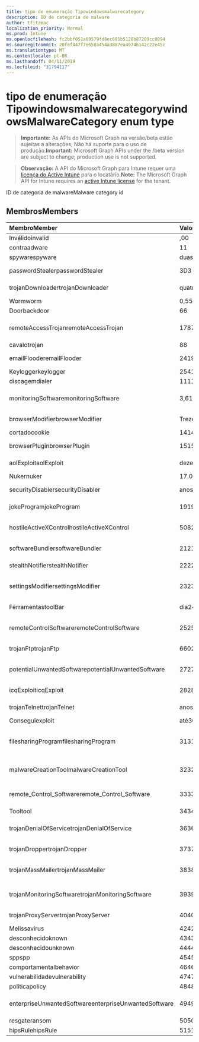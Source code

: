 ```yaml
---
title: tipo de enumeração Tipowindowsmalwarecategory
description: ID de categoria de malware
author: tfitzmac
localization_priority: Normal
ms.prod: Intune
ms.openlocfilehash: fc2bbf051a69579fd8ec601b5128b87209cc0894
ms.sourcegitcommit: 20fef447f7e658a454a3887ea49746142c22e45c
ms.translationtype: MT
ms.contentlocale: pt-BR
ms.lasthandoff: 04/11/2019
ms.locfileid: "31794117"
---
```

# <a name="windowsmalwarecategory-enum-type"></a><span data-ttu-id="3e64b-103">tipo de enumeração Tipowindowsmalwarecategory</span><span class="sxs-lookup"><span data-stu-id="3e64b-103">windowsMalwareCategory enum type</span></span>

> <span data-ttu-id="3e64b-104">**Importante:** As APIs do Microsoft Graph na versão/beta estão sujeitas a alterações; Não há suporte para o uso de produção.</span><span class="sxs-lookup"><span data-stu-id="3e64b-104">**Important:** Microsoft Graph APIs under the /beta version are subject to change; production use is not supported.</span></span>

> <span data-ttu-id="3e64b-105">**Observação:** A API do Microsoft Graph para Intune requer uma [licença do Active Intune](https://go.microsoft.com/fwlink/?linkid=839381) para o locatário.</span><span class="sxs-lookup"><span data-stu-id="3e64b-105">**Note:** The Microsoft Graph API for Intune requires an [active Intune license](https://go.microsoft.com/fwlink/?linkid=839381) for the tenant.</span></span>

<span data-ttu-id="3e64b-106">ID de categoria de malware</span><span class="sxs-lookup"><span data-stu-id="3e64b-106">Malware category id</span></span>

## <a name="members"></a><span data-ttu-id="3e64b-107">Membros</span><span class="sxs-lookup"><span data-stu-id="3e64b-107">Members</span></span>
|<span data-ttu-id="3e64b-108">Membro</span><span class="sxs-lookup"><span data-stu-id="3e64b-108">Member</span></span>|<span data-ttu-id="3e64b-109">Valor</span><span class="sxs-lookup"><span data-stu-id="3e64b-109">Value</span></span>|<span data-ttu-id="3e64b-110">Descrição</span><span class="sxs-lookup"><span data-stu-id="3e64b-110">Description</span></span>|
|:---|:---|:---|
|<span data-ttu-id="3e64b-111">Inválido</span><span class="sxs-lookup"><span data-stu-id="3e64b-111">invalid</span></span>|<span data-ttu-id="3e64b-112">,0</span><span class="sxs-lookup"><span data-stu-id="3e64b-112">0</span></span>|<span data-ttu-id="3e64b-113">Invalid</span><span class="sxs-lookup"><span data-stu-id="3e64b-113">Invalid</span></span>|
|<span data-ttu-id="3e64b-114">contra</span><span class="sxs-lookup"><span data-stu-id="3e64b-114">adware</span></span>|<span data-ttu-id="3e64b-115">1</span><span class="sxs-lookup"><span data-stu-id="3e64b-115">1</span></span>|<span data-ttu-id="3e64b-116">Contra</span><span class="sxs-lookup"><span data-stu-id="3e64b-116">Adware</span></span>|
|<span data-ttu-id="3e64b-117">spyware</span><span class="sxs-lookup"><span data-stu-id="3e64b-117">spyware</span></span>|<span data-ttu-id="3e64b-118">duas</span><span class="sxs-lookup"><span data-stu-id="3e64b-118">2</span></span>|<span data-ttu-id="3e64b-119">Spyware</span><span class="sxs-lookup"><span data-stu-id="3e64b-119">Spyware</span></span>|
|<span data-ttu-id="3e64b-120">passwordStealer</span><span class="sxs-lookup"><span data-stu-id="3e64b-120">passwordStealer</span></span>|<span data-ttu-id="3e64b-121">3D</span><span class="sxs-lookup"><span data-stu-id="3e64b-121">3</span></span>|<span data-ttu-id="3e64b-122">Roubo de senha</span><span class="sxs-lookup"><span data-stu-id="3e64b-122">Password stealer</span></span>|
|<span data-ttu-id="3e64b-123">trojanDownloader</span><span class="sxs-lookup"><span data-stu-id="3e64b-123">trojanDownloader</span></span>|<span data-ttu-id="3e64b-124">quatro</span><span class="sxs-lookup"><span data-stu-id="3e64b-124">4</span></span>|<span data-ttu-id="3e64b-125">Downloader de cavalos de Tróia</span><span class="sxs-lookup"><span data-stu-id="3e64b-125">Trojan downloader</span></span>|
|<span data-ttu-id="3e64b-126">Worm</span><span class="sxs-lookup"><span data-stu-id="3e64b-126">worm</span></span>|<span data-ttu-id="3e64b-127">0,5</span><span class="sxs-lookup"><span data-stu-id="3e64b-127">5</span></span>|<span data-ttu-id="3e64b-128">Worm</span><span class="sxs-lookup"><span data-stu-id="3e64b-128">Worm</span></span>|
|<span data-ttu-id="3e64b-129">Door</span><span class="sxs-lookup"><span data-stu-id="3e64b-129">backdoor</span></span>|<span data-ttu-id="3e64b-130">6</span><span class="sxs-lookup"><span data-stu-id="3e64b-130">6</span></span>|<span data-ttu-id="3e64b-131">Door</span><span class="sxs-lookup"><span data-stu-id="3e64b-131">Backdoor</span></span>|
|<span data-ttu-id="3e64b-132">remoteAccessTrojan</span><span class="sxs-lookup"><span data-stu-id="3e64b-132">remoteAccessTrojan</span></span>|<span data-ttu-id="3e64b-133">178</span><span class="sxs-lookup"><span data-stu-id="3e64b-133">7</span></span>|<span data-ttu-id="3e64b-134">Cavalo de Tróia de acesso remoto</span><span class="sxs-lookup"><span data-stu-id="3e64b-134">Remote access Trojan</span></span>|
|<span data-ttu-id="3e64b-135">cavalo</span><span class="sxs-lookup"><span data-stu-id="3e64b-135">trojan</span></span>|<span data-ttu-id="3e64b-136">8</span><span class="sxs-lookup"><span data-stu-id="3e64b-136">8</span></span>|<span data-ttu-id="3e64b-137">Cavalo</span><span class="sxs-lookup"><span data-stu-id="3e64b-137">Trojan</span></span>|
|<span data-ttu-id="3e64b-138">emailFlooder</span><span class="sxs-lookup"><span data-stu-id="3e64b-138">emailFlooder</span></span>|<span data-ttu-id="3e64b-139">241</span><span class="sxs-lookup"><span data-stu-id="3e64b-139">9</span></span>|<span data-ttu-id="3e64b-140">Inundador de email</span><span class="sxs-lookup"><span data-stu-id="3e64b-140">Email flooder</span></span>|
|<span data-ttu-id="3e64b-141">Keylogger</span><span class="sxs-lookup"><span data-stu-id="3e64b-141">keylogger</span></span>|<span data-ttu-id="3e64b-142">254</span><span class="sxs-lookup"><span data-stu-id="3e64b-142">10</span></span>|<span data-ttu-id="3e64b-143">Keylogger</span><span class="sxs-lookup"><span data-stu-id="3e64b-143">Keylogger</span></span>|
|<span data-ttu-id="3e64b-144">discagem</span><span class="sxs-lookup"><span data-stu-id="3e64b-144">dialer</span></span>|<span data-ttu-id="3e64b-145">11</span><span class="sxs-lookup"><span data-stu-id="3e64b-145">11</span></span>|<span data-ttu-id="3e64b-146">Discagem</span><span class="sxs-lookup"><span data-stu-id="3e64b-146">Dialer</span></span>|
|<span data-ttu-id="3e64b-147">monitoringSoftware</span><span class="sxs-lookup"><span data-stu-id="3e64b-147">monitoringSoftware</span></span>|<span data-ttu-id="3e64b-148">3,6</span><span class="sxs-lookup"><span data-stu-id="3e64b-148">12</span></span>|<span data-ttu-id="3e64b-149">Software de monitoramento</span><span class="sxs-lookup"><span data-stu-id="3e64b-149">Monitoring software</span></span>|
|<span data-ttu-id="3e64b-150">browserModifier</span><span class="sxs-lookup"><span data-stu-id="3e64b-150">browserModifier</span></span>|<span data-ttu-id="3e64b-151">Treze</span><span class="sxs-lookup"><span data-stu-id="3e64b-151">13</span></span>|<span data-ttu-id="3e64b-152">Modificador de navegador</span><span class="sxs-lookup"><span data-stu-id="3e64b-152">Browser modifier</span></span>|
|<span data-ttu-id="3e64b-153">cortado</span><span class="sxs-lookup"><span data-stu-id="3e64b-153">cookie</span></span>|<span data-ttu-id="3e64b-154">14</span><span class="sxs-lookup"><span data-stu-id="3e64b-154">14</span></span>|<span data-ttu-id="3e64b-155">Cookie</span><span class="sxs-lookup"><span data-stu-id="3e64b-155">Cookie</span></span>|
|<span data-ttu-id="3e64b-156">browserPlugin</span><span class="sxs-lookup"><span data-stu-id="3e64b-156">browserPlugin</span></span>|<span data-ttu-id="3e64b-157">15</span><span class="sxs-lookup"><span data-stu-id="3e64b-157">15</span></span>|<span data-ttu-id="3e64b-158">Plug-in do navegador</span><span class="sxs-lookup"><span data-stu-id="3e64b-158">Browser plugin</span></span>|
|<span data-ttu-id="3e64b-159">aolExploit</span><span class="sxs-lookup"><span data-stu-id="3e64b-159">aolExploit</span></span>|<span data-ttu-id="3e64b-160">dezesseis</span><span class="sxs-lookup"><span data-stu-id="3e64b-160">16</span></span>|<span data-ttu-id="3e64b-161">Exploração do AOL</span><span class="sxs-lookup"><span data-stu-id="3e64b-161">AOL exploit</span></span>|
|<span data-ttu-id="3e64b-162">Nuker</span><span class="sxs-lookup"><span data-stu-id="3e64b-162">nuker</span></span>|<span data-ttu-id="3e64b-163">17.07.06</span><span class="sxs-lookup"><span data-stu-id="3e64b-163">17</span></span>|<span data-ttu-id="3e64b-164">Nuker</span><span class="sxs-lookup"><span data-stu-id="3e64b-164">Nuker</span></span>|
|<span data-ttu-id="3e64b-165">securityDisabler</span><span class="sxs-lookup"><span data-stu-id="3e64b-165">securityDisabler</span></span>|<span data-ttu-id="3e64b-166">anos</span><span class="sxs-lookup"><span data-stu-id="3e64b-166">18</span></span>|<span data-ttu-id="3e64b-167">Desabilitador de segurança</span><span class="sxs-lookup"><span data-stu-id="3e64b-167">Security disabler</span></span>|
|<span data-ttu-id="3e64b-168">jokeProgram</span><span class="sxs-lookup"><span data-stu-id="3e64b-168">jokeProgram</span></span>|<span data-ttu-id="3e64b-169">19</span><span class="sxs-lookup"><span data-stu-id="3e64b-169">19</span></span>|<span data-ttu-id="3e64b-170">Programa Joke</span><span class="sxs-lookup"><span data-stu-id="3e64b-170">Joke program</span></span>|
|<span data-ttu-id="3e64b-171">hostileActiveXControl</span><span class="sxs-lookup"><span data-stu-id="3e64b-171">hostileActiveXControl</span></span>|<span data-ttu-id="3e64b-172">508</span><span class="sxs-lookup"><span data-stu-id="3e64b-172">20</span></span>|<span data-ttu-id="3e64b-173">Controle ActiveX hostil</span><span class="sxs-lookup"><span data-stu-id="3e64b-173">Hostile ActiveX control</span></span>|
|<span data-ttu-id="3e64b-174">softwareBundler</span><span class="sxs-lookup"><span data-stu-id="3e64b-174">softwareBundler</span></span>|<span data-ttu-id="3e64b-175">21</span><span class="sxs-lookup"><span data-stu-id="3e64b-175">21</span></span>|<span data-ttu-id="3e64b-176">Pacote de software</span><span class="sxs-lookup"><span data-stu-id="3e64b-176">Software bundler</span></span>|
|<span data-ttu-id="3e64b-177">stealthNotifier</span><span class="sxs-lookup"><span data-stu-id="3e64b-177">stealthNotifier</span></span>|<span data-ttu-id="3e64b-178">22</span><span class="sxs-lookup"><span data-stu-id="3e64b-178">22</span></span>|<span data-ttu-id="3e64b-179">Modificador Stealth</span><span class="sxs-lookup"><span data-stu-id="3e64b-179">Stealth modifier</span></span>|
|<span data-ttu-id="3e64b-180">settingsModifier</span><span class="sxs-lookup"><span data-stu-id="3e64b-180">settingsModifier</span></span>|<span data-ttu-id="3e64b-181">23</span><span class="sxs-lookup"><span data-stu-id="3e64b-181">23</span></span>|<span data-ttu-id="3e64b-182">Modificador de configurações</span><span class="sxs-lookup"><span data-stu-id="3e64b-182">Settings modifier</span></span>|
|<span data-ttu-id="3e64b-183">Ferramentas</span><span class="sxs-lookup"><span data-stu-id="3e64b-183">toolBar</span></span>|<span data-ttu-id="3e64b-184">dia</span><span class="sxs-lookup"><span data-stu-id="3e64b-184">24</span></span>|<span data-ttu-id="3e64b-185">Barra de ferramentas</span><span class="sxs-lookup"><span data-stu-id="3e64b-185">Toolbar</span></span>|
|<span data-ttu-id="3e64b-186">remoteControlSoftware</span><span class="sxs-lookup"><span data-stu-id="3e64b-186">remoteControlSoftware</span></span>|<span data-ttu-id="3e64b-187">25</span><span class="sxs-lookup"><span data-stu-id="3e64b-187">25</span></span>|<span data-ttu-id="3e64b-188">Software de controle remoto</span><span class="sxs-lookup"><span data-stu-id="3e64b-188">Remote control software</span></span>|
|<span data-ttu-id="3e64b-189">trojanFtp</span><span class="sxs-lookup"><span data-stu-id="3e64b-189">trojanFtp</span></span>|<span data-ttu-id="3e64b-190">660</span><span class="sxs-lookup"><span data-stu-id="3e64b-190">26</span></span>|<span data-ttu-id="3e64b-191">FTP de cavalos de Tróia</span><span class="sxs-lookup"><span data-stu-id="3e64b-191">Trojan FTP</span></span>|
|<span data-ttu-id="3e64b-192">potentialUnwantedSoftware</span><span class="sxs-lookup"><span data-stu-id="3e64b-192">potentialUnwantedSoftware</span></span>|<span data-ttu-id="3e64b-193">27</span><span class="sxs-lookup"><span data-stu-id="3e64b-193">27</span></span>|<span data-ttu-id="3e64b-194">Possível software indesejado</span><span class="sxs-lookup"><span data-stu-id="3e64b-194">Potential unwanted software</span></span>|
|<span data-ttu-id="3e64b-195">icqExploit</span><span class="sxs-lookup"><span data-stu-id="3e64b-195">icqExploit</span></span>|<span data-ttu-id="3e64b-196">28</span><span class="sxs-lookup"><span data-stu-id="3e64b-196">28</span></span>|<span data-ttu-id="3e64b-197">Exploração do ICQ</span><span class="sxs-lookup"><span data-stu-id="3e64b-197">ICQ exploit</span></span>|
|<span data-ttu-id="3e64b-198">trojanTelnet</span><span class="sxs-lookup"><span data-stu-id="3e64b-198">trojanTelnet</span></span>|<span data-ttu-id="3e64b-199">anos</span><span class="sxs-lookup"><span data-stu-id="3e64b-199">29</span></span>|<span data-ttu-id="3e64b-200">Telnet de cavalos de Tróia</span><span class="sxs-lookup"><span data-stu-id="3e64b-200">Trojan telnet</span></span>|
|<span data-ttu-id="3e64b-201">Consegui</span><span class="sxs-lookup"><span data-stu-id="3e64b-201">exploit</span></span>|<span data-ttu-id="3e64b-202">até</span><span class="sxs-lookup"><span data-stu-id="3e64b-202">30</span></span>|<span data-ttu-id="3e64b-203">Consegui</span><span class="sxs-lookup"><span data-stu-id="3e64b-203">Exploit</span></span>|
|<span data-ttu-id="3e64b-204">filesharingProgram</span><span class="sxs-lookup"><span data-stu-id="3e64b-204">filesharingProgram</span></span>|<span data-ttu-id="3e64b-205">31</span><span class="sxs-lookup"><span data-stu-id="3e64b-205">31</span></span>|<span data-ttu-id="3e64b-206">Programa de compartilhamento de arquivos</span><span class="sxs-lookup"><span data-stu-id="3e64b-206">File sharing program</span></span>|
|<span data-ttu-id="3e64b-207">malwareCreationTool</span><span class="sxs-lookup"><span data-stu-id="3e64b-207">malwareCreationTool</span></span>|<span data-ttu-id="3e64b-208">32</span><span class="sxs-lookup"><span data-stu-id="3e64b-208">32</span></span>|<span data-ttu-id="3e64b-209">Ferramenta de criação de malware</span><span class="sxs-lookup"><span data-stu-id="3e64b-209">Malware creation tool</span></span>|
|<span data-ttu-id="3e64b-210">remote_Control_Software</span><span class="sxs-lookup"><span data-stu-id="3e64b-210">remote_Control_Software</span></span>|<span data-ttu-id="3e64b-211">33</span><span class="sxs-lookup"><span data-stu-id="3e64b-211">33</span></span>|<span data-ttu-id="3e64b-212">Software de controle remoto</span><span class="sxs-lookup"><span data-stu-id="3e64b-212">Remote control software</span></span>|
|<span data-ttu-id="3e64b-213">Tool</span><span class="sxs-lookup"><span data-stu-id="3e64b-213">tool</span></span>|<span data-ttu-id="3e64b-214">34</span><span class="sxs-lookup"><span data-stu-id="3e64b-214">34</span></span>|<span data-ttu-id="3e64b-215">Ferramenta</span><span class="sxs-lookup"><span data-stu-id="3e64b-215">Tool</span></span>|
|<span data-ttu-id="3e64b-216">trojanDenialOfService</span><span class="sxs-lookup"><span data-stu-id="3e64b-216">trojanDenialOfService</span></span>|<span data-ttu-id="3e64b-217">36</span><span class="sxs-lookup"><span data-stu-id="3e64b-217">36</span></span>|<span data-ttu-id="3e64b-218">Negação de serviço de cavalo de Tróia</span><span class="sxs-lookup"><span data-stu-id="3e64b-218">Trojan denial of service</span></span>|
|<span data-ttu-id="3e64b-219">trojanDropper</span><span class="sxs-lookup"><span data-stu-id="3e64b-219">trojanDropper</span></span>|<span data-ttu-id="3e64b-220">37</span><span class="sxs-lookup"><span data-stu-id="3e64b-220">37</span></span>|<span data-ttu-id="3e64b-221">Instalador do cavalo de Tróia</span><span class="sxs-lookup"><span data-stu-id="3e64b-221">Trojan dropper</span></span>|
|<span data-ttu-id="3e64b-222">trojanMassMailer</span><span class="sxs-lookup"><span data-stu-id="3e64b-222">trojanMassMailer</span></span>|<span data-ttu-id="3e64b-223">38</span><span class="sxs-lookup"><span data-stu-id="3e64b-223">38</span></span>|<span data-ttu-id="3e64b-224">Mensageiro de cavalos de Tróia em massa</span><span class="sxs-lookup"><span data-stu-id="3e64b-224">Trojan mass mailer</span></span>|
|<span data-ttu-id="3e64b-225">trojanMonitoringSoftware</span><span class="sxs-lookup"><span data-stu-id="3e64b-225">trojanMonitoringSoftware</span></span>|<span data-ttu-id="3e64b-226">39</span><span class="sxs-lookup"><span data-stu-id="3e64b-226">39</span></span>|<span data-ttu-id="3e64b-227">Software de monitoramento de cavalos de Tróia</span><span class="sxs-lookup"><span data-stu-id="3e64b-227">Trojan monitoring software</span></span>|
|<span data-ttu-id="3e64b-228">trojanProxyServer</span><span class="sxs-lookup"><span data-stu-id="3e64b-228">trojanProxyServer</span></span>|<span data-ttu-id="3e64b-229">40</span><span class="sxs-lookup"><span data-stu-id="3e64b-229">40</span></span>|<span data-ttu-id="3e64b-230">Servidor proxy de cavalos de Tróia</span><span class="sxs-lookup"><span data-stu-id="3e64b-230">Trojan proxy server</span></span>|
|<span data-ttu-id="3e64b-231">Melissa</span><span class="sxs-lookup"><span data-stu-id="3e64b-231">virus</span></span>|<span data-ttu-id="3e64b-232">42</span><span class="sxs-lookup"><span data-stu-id="3e64b-232">42</span></span>|<span data-ttu-id="3e64b-233">Melissa</span><span class="sxs-lookup"><span data-stu-id="3e64b-233">Virus</span></span>|
|<span data-ttu-id="3e64b-234">desconhecido</span><span class="sxs-lookup"><span data-stu-id="3e64b-234">known</span></span>|<span data-ttu-id="3e64b-235">43</span><span class="sxs-lookup"><span data-stu-id="3e64b-235">43</span></span>|<span data-ttu-id="3e64b-236">Desconhecido</span><span class="sxs-lookup"><span data-stu-id="3e64b-236">Known</span></span>|
|<span data-ttu-id="3e64b-237">desconhecido</span><span class="sxs-lookup"><span data-stu-id="3e64b-237">unknown</span></span>|<span data-ttu-id="3e64b-238">44</span><span class="sxs-lookup"><span data-stu-id="3e64b-238">44</span></span>|<span data-ttu-id="3e64b-239">Desconhecido</span><span class="sxs-lookup"><span data-stu-id="3e64b-239">Unknown</span></span>|
|<span data-ttu-id="3e64b-240">spp</span><span class="sxs-lookup"><span data-stu-id="3e64b-240">spp</span></span>|<span data-ttu-id="3e64b-241">45</span><span class="sxs-lookup"><span data-stu-id="3e64b-241">45</span></span>|<span data-ttu-id="3e64b-242">SPP</span><span class="sxs-lookup"><span data-stu-id="3e64b-242">SPP</span></span>|
|<span data-ttu-id="3e64b-243">comportamental</span><span class="sxs-lookup"><span data-stu-id="3e64b-243">behavior</span></span>|<span data-ttu-id="3e64b-244">46</span><span class="sxs-lookup"><span data-stu-id="3e64b-244">46</span></span>|<span data-ttu-id="3e64b-245">Comportamento</span><span class="sxs-lookup"><span data-stu-id="3e64b-245">Behavior</span></span>|
|<span data-ttu-id="3e64b-246">vulnerabilidade</span><span class="sxs-lookup"><span data-stu-id="3e64b-246">vulnerability</span></span>|<span data-ttu-id="3e64b-247">47</span><span class="sxs-lookup"><span data-stu-id="3e64b-247">47</span></span>|<span data-ttu-id="3e64b-248">Vulnerabilidade</span><span class="sxs-lookup"><span data-stu-id="3e64b-248">Vulnerability</span></span>|
|<span data-ttu-id="3e64b-249">política</span><span class="sxs-lookup"><span data-stu-id="3e64b-249">policy</span></span>|<span data-ttu-id="3e64b-250">48</span><span class="sxs-lookup"><span data-stu-id="3e64b-250">48</span></span>|<span data-ttu-id="3e64b-251">Política</span><span class="sxs-lookup"><span data-stu-id="3e64b-251">Policy</span></span>|
|<span data-ttu-id="3e64b-252">enterpriseUnwantedSoftware</span><span class="sxs-lookup"><span data-stu-id="3e64b-252">enterpriseUnwantedSoftware</span></span>|<span data-ttu-id="3e64b-253">49</span><span class="sxs-lookup"><span data-stu-id="3e64b-253">49</span></span>|<span data-ttu-id="3e64b-254">Software corporativo inDesejado</span><span class="sxs-lookup"><span data-stu-id="3e64b-254">Enterprise Unwanted Software</span></span>|
|<span data-ttu-id="3e64b-255">resgate</span><span class="sxs-lookup"><span data-stu-id="3e64b-255">ransom</span></span>|<span data-ttu-id="3e64b-256">50</span><span class="sxs-lookup"><span data-stu-id="3e64b-256">50</span></span>|<span data-ttu-id="3e64b-257">Resgate</span><span class="sxs-lookup"><span data-stu-id="3e64b-257">Ransom</span></span>|
|<span data-ttu-id="3e64b-258">hipsRule</span><span class="sxs-lookup"><span data-stu-id="3e64b-258">hipsRule</span></span>|<span data-ttu-id="3e64b-259">51</span><span class="sxs-lookup"><span data-stu-id="3e64b-259">51</span></span>|<span data-ttu-id="3e64b-260">Regra HIPS</span><span class="sxs-lookup"><span data-stu-id="3e64b-260">HIPS Rule</span></span>|





